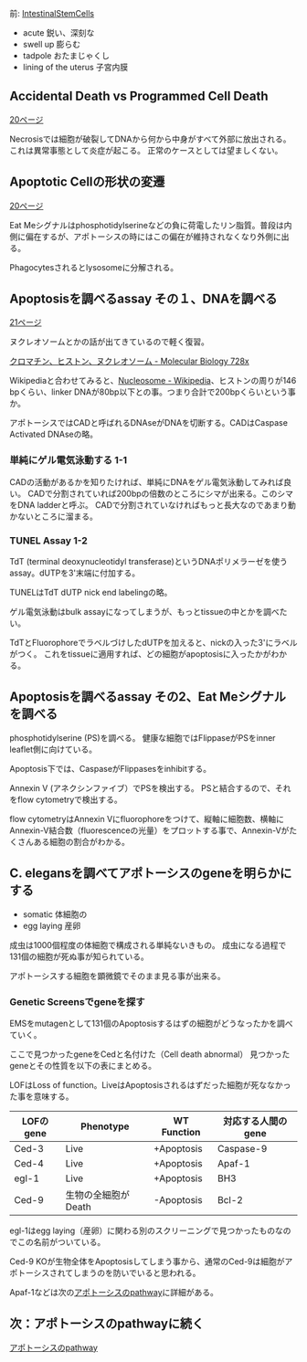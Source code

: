 前: [IntestinalStemCells](IntestinalStemCells)


- acute 鋭い、深刻な
- swell up 膨らむ
- tadpole おたまじゃくし
- lining of the uterus 子宮内膜

## Accidental Death vs Programmed Cell Death

[20ページ](https://karino2.github.io/ImageGallery/CellBiology706x3.html#lg=1&slide=19)

Necrosisでは細胞が破裂してDNAから何から中身がすべて外部に放出される。
これは異常事態として炎症が起こる。
正常のケースとしては望ましくない。

## Apoptotic Cellの形状の変遷

[20ページ](https://karino2.github.io/ImageGallery/CellBiology706x3.html#lg=1&slide=19)

Eat Meシグナルはphosphotidylserineなどの負に荷電したリン脂質。普段は内側に偏在するが、アポトーシスの時にはこの偏在が維持されなくなり外側に出る。

Phagocytesされるとlysosomeに分解される。

## Apoptosisを調べるassay その１、DNAを調べる

[21ページ](https://karino2.github.io/ImageGallery/CellBiology706x3.html#lg=1&slide=20)

ヌクレオソームとかの話が出てきているので軽く復習。

[クロマチン、ヒストン、ヌクレオソーム - Molecular Biology 728x](https://karino2.github.io/MolecularBiology728x/%E3%82%AF%E3%83%AD%E3%83%9E%E3%83%81%E3%83%B3%E3%80%81%E3%83%92%E3%82%B9%E3%83%88%E3%83%B3%E3%80%81%E3%83%8C%E3%82%AF%E3%83%AC%E3%82%AA%E3%82%BD%E3%83%BC%E3%83%A0)

Wikipediaと合わせてみると、[Nucleosome - Wikipedia](https://en.wikipedia.org/wiki/Nucleosome#cite_ref-diffbp_11-0)、ヒストンの周りが146 bpくらい、linker DNAが80bp以下との事。つまり合計で200bpくらいという事か。

アポトーシスではCADと呼ばれるDNAseがDNAを切断する。CADはCaspase Activated DNAseの略。

### 単純にゲル電気泳動する 1-1

CADの活動があるかを知りたければ、単純にDNAをゲル電気泳動してみれば良い。
CADで分割されていれば200bpの倍数のところにシマが出来る。このシマをDNA ladderと呼ぶ。
CADで分割されていなければもっと長大なのであまり動かないところに溜まる。

### TUNEL Assay 1-2

TdT (terminal deoxynucleotidyl transferase)というDNAポリメラーゼを使うassay。dUTPを3'末端に付加する。

TUNELはTdT dUTP nick end labelingの略。

ゲル電気泳動はbulk assayになってしまうが、もっとtissueの中とかを調べたい。

TdTとFluorophoreでラベルづけしたdUTPを加えると、nickの入った3'にラベルがつく。
これをtissueに適用すれば、どの細胞がapoptosisに入ったかがわかる。

## Apoptosisを調べるassay その2、Eat Meシグナルを調べる

phosphotidylserine (PS)を調べる。
健康な細胞ではFlippaseがPSをinner leaflet側に向けている。

Apoptosis下では、CaspaseがFlippasesをinhibitする。

Annexin V (アネクシンファイブ）でPSを検出する。
PSと結合するので、それをflow cytometryで検出する。

flow cytometryはAnnexin Vにfluorophoreをつけて、縦軸に細胞数、横軸にAnnexin-V結合数（fluorescenceの光量）をプロットする事で、Annexin-Vがたくさんある細胞の割合がわかる。

## C. elegansを調べてアポトーシスのgeneを明らかにする

- somatic 体細胞の
- egg laying 産卵

成虫は1000個程度の体細胞で構成される単純ないきもの。
成虫になる過程で131個の細胞が死ぬ事が知られている。

アポトーシスする細胞を顕微鏡でそのまま見る事が出来る。

### Genetic Screensでgeneを探す

EMSをmutagenとして131個のApoptosisするはずの細胞がどうなったかを調べていく。

ここで見つかったgeneをCedと名付けた（Cell death abnormal）
見つかったgeneとその性質を以下の表にまとめる。

LOFはLoss of function。LiveはApoptosisされるはずだった細胞が死ななかった事を意味する。

| LOFのgene | Phenotype | WT Function |対応する人間のgene|
| ---- | ---- | ---- | ---- |
| Ced-3 | Live | +Apoptosis | Caspase-9 |
| Ced-4 | Live | +Apoptosis | Apaf-1 |
| egl-1 | Live | +Apoptosis | BH3 |
| Ced-9 | 生物の全細胞がDeath | -Apoptosis | Bcl-2 |

egl-1はegg laying（産卵）に関わる別のスクリーニングで見つかったものなのでこの名前がついている。

Ced-9 KOが生物全体をApoptosisしてしまう事から、通常のCed-9は細胞がアポトーシスされてしまうのを防いでいると思われる。

Apaf-1などは次の[アポトーシスのpathway](%E3%82%A2%E3%83%9D%E3%83%88%E3%83%BC%E3%82%B7%E3%82%B9%E3%81%AEpathway)に詳細がある。

## 次：アポトーシスのpathwayに続く

[アポトーシスのpathway](%E3%82%A2%E3%83%9D%E3%83%88%E3%83%BC%E3%82%B7%E3%82%B9%E3%81%AEpathway)